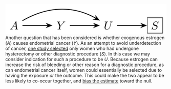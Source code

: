 ![](post_outcome.png) Another question that has been considered is whether exogenous estrogen ($A$) causes endometrial cancer ($Y$). As an attempt to avoid underdetection of cancer, [one study selected](https://www.nejm.org/doi/full/10.1056/NEJM197811162992001?url_ver=Z39.88-2003&rfr_id=ori%3Arid%3Acrossref.org&rfr_dat=cr_pub%3Dpubmed) only women who had undergone hysterectomy or other diagnostic procedure ($S$). In this case we may consider indication for such a procedure to be $U$. Because estrogen can increase the risk of bleeding or other reason for a diagnostic procedure, as can endometrial cancer itself, women could essentially be selected due to having the exposure *or* the outcome. This could make the two appear to be less likely to co-occur together, and [bias the estimate](https://www.jclinepi.com/article/0021-9681%2881%2990002-3/pdf) toward the null.

